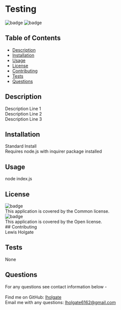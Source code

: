 # Testing
![badge](https://img.shields.io/badge/license-Common-brightgreen)
![badge](https://img.shields.io/badge/license-Open-brightgreen)
## Table of Contents
- [Description](#description)
- [Installation](#installation)
- [Usage](#usage)
- [License](#license)
- [Contributing](#contributing)
- [Tests](#tests)
- [Questions](#questions)
## Description <br />
Description Line 1 <br />
Description Line 2 <br />
Description Line 3 <br />
## Installation <br />
Standard Install <br />
Requires node.js with inquirer package installed <br />
## Usage  <br />
node index.js <br />
## License <br />
![badge](https://img.shields.io/badge/license-Common-brightgreen)
<br />This application is covered by the Common license.
<br />![badge](https://img.shields.io/badge/license-Open-brightgreen)
<br />This application is covered by the Open license.
<br />## Contributing <br />
Lewis Holgate <br />
## Tests <br />
None <br />
## Questions <br />
For any questions see contact information below - <br />
<br />Find me on GitHub: [lholgate](https://github.com/lholgate)<br />
Email me with any questions: lholgate6162@gmail.com<br />
